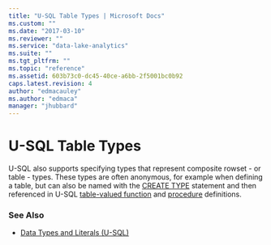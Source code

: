 ```yaml
---
title: "U-SQL Table Types | Microsoft Docs"
ms.custom: ""
ms.date: "2017-03-10"
ms.reviewer: ""
ms.service: "data-lake-analytics"
ms.suite: ""
ms.tgt_pltfrm: ""
ms.topic: "reference"
ms.assetid: 603b73c0-dc45-40ce-a6bb-2f5001bc0b92
caps.latest.revision: 4
author: "edmacauley"
ms.author: "edmaca"
manager: "jhubbard"
---
```

# U-SQL Table Types
U-SQL also supports specifying types that represent composite rowset - or table - types. These types are often anonymous, for example when defining a table, but can also be named with the [CREATE TYPE](create-type-u-sql.md) statement and then referenced in U-SQL [table-valued function](u-sql-table-valued-functions.md) and [procedure](u-sql-procedures.md) definitions.  

### See Also
* [Data Types and Literals (U-SQL)](data-types-and-literals-u-sql.md)    
